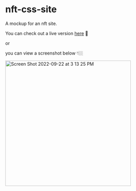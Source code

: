 # nft-css-site
 
A mockup for an nft site. 

You can check out a live version [here](https://helpful-queijadas-318866.netlify.app/) 👟

or

you can view a screenshot below 👇🏼



<img width="394" alt="Screen Shot 2022-09-22 at 3 13 25 PM" src="https://user-images.githubusercontent.com/25935404/191842287-a92bb5e5-02b8-40fb-8262-0cbb7db9c0d7.png">
